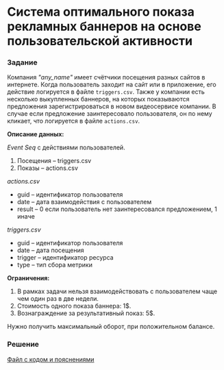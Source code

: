 # Система оптимального показа рекламных баннеров на основе пользовательской активности

### Задание
Компания _"any_name"_ имеет счётчики посещения разных сайтов в интернете. Когда пользователь заходит на сайт или в приложение, его действие логируется в файле `triggers.csv`. Также у компании есть несколько выкупленных баннеров, на которых показываются предложения зарегистрироваться в новом видеосервисе компании. В случае если предложение заинтересовало пользователя, он по нему кликает, что логируется в файле `actions.csv`.

__Описание данных:__

_Event Seq_ с действиями пользователей.
1. Посещения – triggers.csv
2. Показы – actions.csv

_actions.csv_
- guid – идентификатор пользователя
- date – дата взаимодействия с пользователем
- result – 0 если пользователь нет заинтересовался предложением, 1 иначе

_triggers.csv_
- guid – идентификатор пользователя
- date – дата посещения
- trigger – идентификатор ресурса
- type – тип сбора метрики

__Ограничения:__
1. В рамках задачи нельзя взаимодействовать с пользователем чаще чем один раз в две недели. 
2. Стоимость одного показа баннера: 1$. 
3. Вознаграждение за результативный показ: 5$. 

Нужно получить максимальный оборот, при положительном балансе. 

### Решение
[Файл с кодом и пояснениями](/Projects/09_Test_tasks/Task_08/Solution.ipynb)
